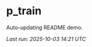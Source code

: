 # p_train

Auto-updating README demo.

<!--START_SECTION:status-->
_Last run: 2025-10-03 14:21 UTC_
<!--END_SECTION:status-->































































































































































































































































































































































































































































































































































































































































































































































































































































































































































